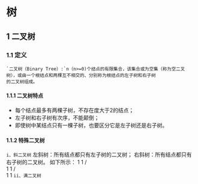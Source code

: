 # 树
## 1 二叉树
### 1.1 定义
    `二叉树（Binary Tree）:`n（n>=0)个结点的有限集合，该集合或为空集（称为空二叉树），或由一个根结点和两棵互不相交的、分别称为根结点的左子树和右子树
    的二叉树组成。
#### 1.1.1 二叉树特点
* 每个结点最多有两棵子树，不存在度大于2的结点；
* 左子树和右子树有次序，不能颠倒；
* 即使树中某结点只有一棵子树，也要区分它是左子树还是右子树。
#### 1.1.2 特殊二叉树
`i、斜二叉树`
    左斜树：所有结点都只有左子树的二叉树；
    右斜树：所有结点都只有右子树的二叉树。
    如下所示：
       1            1
      /              \
     1                1
    /                  \
   1                    1
`ii、满二叉树`